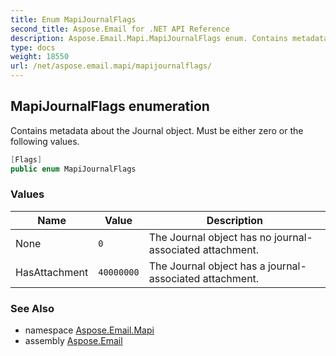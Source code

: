 ```yaml
---
title: Enum MapiJournalFlags
second_title: Aspose.Email for .NET API Reference
description: Aspose.Email.Mapi.MapiJournalFlags enum. Contains metadata about the Journal object. Must be either zero or the following values
type: docs
weight: 18550
url: /net/aspose.email.mapi/mapijournalflags/
---
```

## MapiJournalFlags enumeration

Contains metadata about the Journal object. Must be either zero or the following values.

```csharp
[Flags]
public enum MapiJournalFlags
```

### Values

| Name | Value | Description |
| --- | --- | --- |
| None | `0` | The Journal object has no journal-associated attachment. |
| HasAttachment | `40000000` | The Journal object has a journal-associated attachment. |

### See Also

* namespace [Aspose.Email.Mapi](../../aspose.email.mapi/)
* assembly [Aspose.Email](../../)


